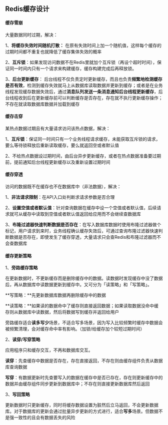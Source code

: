 ## Redis缓存设计

#### 缓存雪崩

大量数据同时过期，解决：

1、**将缓存失效时间随机打散：** 在原有失效时间上加一个随机值，这样每个缓存的过期时间都不重复也就降低了缓存集体失效的概率

2、**互斥锁**：如果发现访问数据不在Redis里就加个互斥锁（再设个超时时间），保证同一时间内只有一个请求来构建缓存，缓存构建完成后再释放锁。

3、**后台更新缓存**： 后台线程不仅负责定时更新缓存，而且也负责**频繁地检测缓存是否有效**，检测到缓存失效就马上从数据库读取数据并更新到缓存；或者是在业务线程发现缓存数据失效后，通过**消息队列发送一条消息通知后台线程更新缓存**，后台线程收到后在更新缓存前可以判断缓存是否存在，存在就不执行更新缓存操作；不存在就读取数据库数据并加载到缓存

#### 缓存击穿

某热点数据过期且有大量请求访问该热点数据，解决：

1、**互斥锁**：保证同一时间只有一个业务线程请求缓存，未能获取互斥锁的请求，要么等待锁释放后重新读取缓存，要么就返回空或者默认值

2、不给热点数据设过期时间，由后台异步更新缓存，或者在热点数据准备要过期前，提前通知后台线程更新缓存以及重新设置过期时间

#### 缓存穿透

访问的数据既不在缓存也不在数据库中（非法数据），解决：

1、**非法请求限制**：在API入口处判断求请求参数是否合理

2、**设置空值或者默认值**：针对查询数据在缓存中设一个空值或者默认值，后续请求就可从缓存中读取到空值或者默认值返回给应用而不会继续查数据库

3、**布隆过滤器快速判断数据是否存在**：在写入数据库数据时使用布隆过滤器做个标记，用户请求到来时，业务线程确认缓存失效后，可通过查询布隆过滤器快速判断数据是否存在，即使发生了缓存穿透，大量请求只会查Redis和布隆过滤器而不会查数据库



#### 缓存更新策略

1、**旁路缓存策略**

在更新数据时，不更新缓存而是删除缓存中的数据。读数据时发现缓存中没了数据后，再从数据库中读数据更新到缓存中。又可分为「读策略」和「写策略」。

**写策略：**先更新数据库数据再删除缓存中的数据

**读策略：**如果读的数据命中了缓存则直接返回数据；如果读取数据没命中缓存则从数据库中读数据，然后将数据写到缓存并返回给用户

旁路缓存适合**读多写少**场景，不适合写多场景，因为写入比较频繁时缓存中数据会被频繁清理，会对缓存命中率有影响。（加锁/给缓存加个较短过期时间）

2、**读穿/写穿策略**

应用程序只和缓存交互，不再和数据库交互。

**读穿**：先查缓存中数据是否存在，存在直接返回，不存在则由缓存组件负责从数据库查询数据

**写穿**：有数据更新时先查要写入的数据在缓存中是否已存在，存在则更新缓存中的数据并由缓存组件同步更新到数据库中；不存在则直接更新数据库然后返回

3、**写回策略**

更新数据时只更新缓存，同时将缓存数据设置为脏然后立马返回，不会更新数据库。对于数据库的更新会通过批量异步更新的方式进行，适合**写多**场景。但数据不是强一致性的且会有数据丢失的风险